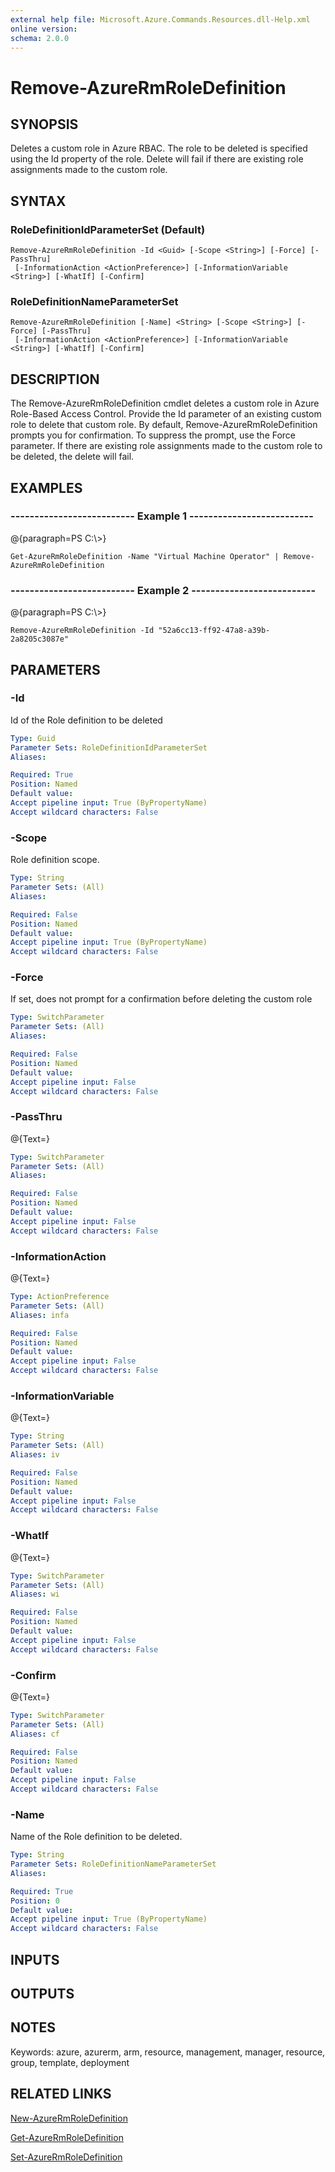 ```yaml
---
external help file: Microsoft.Azure.Commands.Resources.dll-Help.xml
online version: 
schema: 2.0.0
---
```


# Remove-AzureRmRoleDefinition
## SYNOPSIS
Deletes a custom role in Azure RBAC.
The role to be deleted is specified using the Id property of the role.
Delete will fail if there are existing role assignments made to the custom role.

## SYNTAX

### RoleDefinitionIdParameterSet (Default)
```
Remove-AzureRmRoleDefinition -Id <Guid> [-Scope <String>] [-Force] [-PassThru]
 [-InformationAction <ActionPreference>] [-InformationVariable <String>] [-WhatIf] [-Confirm]
```

### RoleDefinitionNameParameterSet
```
Remove-AzureRmRoleDefinition [-Name] <String> [-Scope <String>] [-Force] [-PassThru]
 [-InformationAction <ActionPreference>] [-InformationVariable <String>] [-WhatIf] [-Confirm]
```

## DESCRIPTION
The Remove-AzureRmRoleDefinition cmdlet deletes a custom role in Azure Role-Based Access Control.
        Provide the Id parameter of an existing custom role to delete that custom role.
By default, Remove-AzureRmRoleDefinition prompts you for confirmation.
To suppress the prompt, use the Force parameter.
If there are existing role assignments made to the custom role to be deleted, the delete will fail.

## EXAMPLES

### --------------------------  Example 1  --------------------------
@{paragraph=PS C:\\\>}

```
Get-AzureRmRoleDefinition -Name "Virtual Machine Operator" | Remove-AzureRmRoleDefinition
```

### --------------------------  Example 2  --------------------------
@{paragraph=PS C:\\\>}

```
Remove-AzureRmRoleDefinition -Id "52a6cc13-ff92-47a8-a39b-2a8205c3087e"
```

## PARAMETERS

### -Id
Id of the Role definition to be deleted

```yaml
Type: Guid
Parameter Sets: RoleDefinitionIdParameterSet
Aliases: 

Required: True
Position: Named
Default value: 
Accept pipeline input: True (ByPropertyName)
Accept wildcard characters: False
```

### -Scope
Role definition scope.

```yaml
Type: String
Parameter Sets: (All)
Aliases: 

Required: False
Position: Named
Default value: 
Accept pipeline input: True (ByPropertyName)
Accept wildcard characters: False
```

### -Force
If set, does not prompt for a confirmation before deleting the custom role

```yaml
Type: SwitchParameter
Parameter Sets: (All)
Aliases: 

Required: False
Position: Named
Default value: 
Accept pipeline input: False
Accept wildcard characters: False
```

### -PassThru
@{Text=}

```yaml
Type: SwitchParameter
Parameter Sets: (All)
Aliases: 

Required: False
Position: Named
Default value: 
Accept pipeline input: False
Accept wildcard characters: False
```

### -InformationAction
@{Text=}

```yaml
Type: ActionPreference
Parameter Sets: (All)
Aliases: infa

Required: False
Position: Named
Default value: 
Accept pipeline input: False
Accept wildcard characters: False
```

### -InformationVariable
@{Text=}

```yaml
Type: String
Parameter Sets: (All)
Aliases: iv

Required: False
Position: Named
Default value: 
Accept pipeline input: False
Accept wildcard characters: False
```

### -WhatIf
@{Text=}

```yaml
Type: SwitchParameter
Parameter Sets: (All)
Aliases: wi

Required: False
Position: Named
Default value: 
Accept pipeline input: False
Accept wildcard characters: False
```

### -Confirm
@{Text=}

```yaml
Type: SwitchParameter
Parameter Sets: (All)
Aliases: cf

Required: False
Position: Named
Default value: 
Accept pipeline input: False
Accept wildcard characters: False
```

### -Name
Name of the Role definition to be deleted.

```yaml
Type: String
Parameter Sets: RoleDefinitionNameParameterSet
Aliases: 

Required: True
Position: 0
Default value: 
Accept pipeline input: True (ByPropertyName)
Accept wildcard characters: False
```

## INPUTS

## OUTPUTS

## NOTES
Keywords: azure, azurerm, arm, resource, management, manager, resource, group, template, deployment

## RELATED LINKS

[New-AzureRmRoleDefinition]()

[Get-AzureRmRoleDefinition]()

[Set-AzureRmRoleDefinition]()

